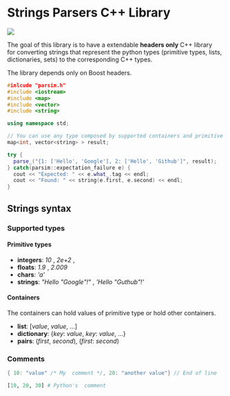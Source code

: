 # Strings Parsers C++ Library 

<img src="https://github.com/downloads/mazurov/parsim/logo.png"/>

The goal of this library is to have a extendable **headers only** C++ library  
for converting strings that represent the python types (primitive types, lists, 
dictionaries, sets) to the corresponding C++ types.

The library depends only on Boost headers.

```C++
#inlcude "parsim.h"
#include <iostream>
#include <map>
#include <vector>
#include <string>

using namespace std;

// You can use any type composed by supported containers and primitive types
map<int, vector<string> > result;

try {
  parse_("{1: ['Hello', 'Google'], 2: ['Hello', 'Github']", result);
} catch(parsim::expectation_failure e) {
  cout << "Expected: " << e.what_.tag << endl;
  cout << "Found: " << string(e.first, e.second) << endl;
}

```

## Strings syntax

### Supported types

#### Primitive types

* **integers**: _10_ , _2e+2_ , 
* **floats**: _1.9_ , _2.009_
* **chars**: _'a'_
* **strings**: _"Hello \"Google\"!"_ , _'Hello "Guthub"!'_

#### Containers

The containers can hold values of primitive type or hold other containers. 

* **list**: [_value_, _value_, ...]
* **dictionary**: {_key_: _value_, _key_: _value_, ...}
* **pairs**: (_first_, _second_), (_first_: _second_)


### Comments

```C++
{ 10: "value" /* My  comment */, 20: "another value"} // End of line
```

```python
[10, 20, 30] # Python's  comment

```

